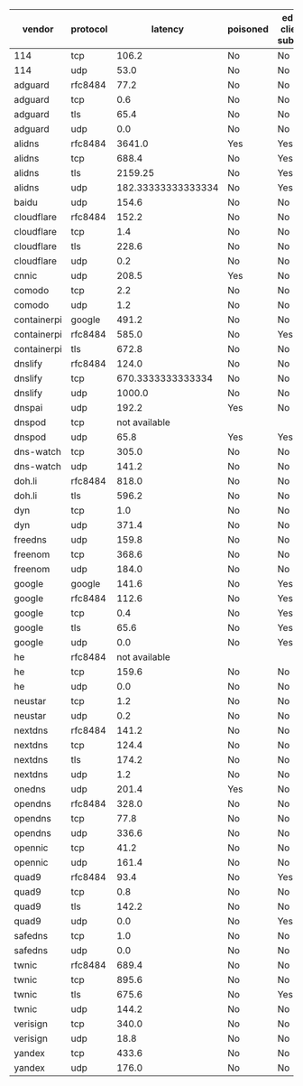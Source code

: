 | vendor | protocol | latency | poisoned | edns client subnet | accuracy |
| ------ | -------- | ------- | -------- | ------------------ | -------- |
| 114 | tcp | 106.2 | No | No | 3 |
| 114 | udp | 53.0 | No | No | 3 |
| adguard | rfc8484 | 77.2 | No | No | 5 |
| adguard | tcp | 0.6 | No | No | 5 |
| adguard | tls | 65.4 | No | No | 5 |
| adguard | udp | 0.0 | No | No | 5 |
| alidns | rfc8484 | 3641.0 | Yes | Yes | 2 |
| alidns | tcp | 688.4 | No | Yes | 2 |
| alidns | tls | 2159.25 | No | Yes | 2 |
| alidns | udp | 182.33333333333334 | No | Yes | 2 |
| baidu | udp | 154.6 | No | No | 1 |
| cloudflare | rfc8484 | 152.2 | No | No | 4 |
| cloudflare | tcp | 1.4 | No | No | 4 |
| cloudflare | tls | 228.6 | No | No | 4 |
| cloudflare | udp | 0.2 | No | No | 4 |
| cnnic | udp | 208.5 | Yes | No | 0 |
| comodo | tcp | 2.2 | No | No | 5 |
| comodo | udp | 1.2 | No | No | 5 |
| containerpi | google | 491.2 | No | No | 1 |
| containerpi | rfc8484 | 585.0 | No | Yes | 1 |
| containerpi | tls | 672.8 | No | No | 1 |
| dnslify | rfc8484 | 124.0 | No | No | 1 |
| dnslify | tcp | 670.3333333333334 | No | No | 0 |
| dnslify | udp | 1000.0 | No | No | 0 |
| dnspai | udp | 192.2 | Yes | No | 0 |
| dnspod | tcp | not available |  |  |  |
| dnspod | udp | 65.8 | Yes | Yes | 2 |
| dns-watch | tcp | 305.0 | No | No | 1 |
| dns-watch | udp | 141.2 | No | No | 1 |
| doh.li | rfc8484 | 818.0 | No | No | 4 |
| doh.li | tls | 596.2 | No | No | 0 |
| dyn | tcp | 1.0 | No | No | 5 |
| dyn | udp | 371.4 | No | No | 4 |
| freedns | udp | 159.8 | No | No | 2 |
| freenom | tcp | 368.6 | No | No | 1 |
| freenom | udp | 184.0 | No | No | 1 |
| google | google | 141.6 | No | Yes | 4 |
| google | rfc8484 | 112.6 | No | Yes | 4 |
| google | tcp | 0.4 | No | Yes | 5 |
| google | tls | 65.6 | No | Yes | 5 |
| google | udp | 0.0 | No | Yes | 4 |
| he | rfc8484 | not available |  |  |  |
| he | tcp | 159.6 | No | No | 5 |
| he | udp | 0.0 | No | No | 5 |
| neustar | tcp | 1.2 | No | No | 4 |
| neustar | udp | 0.2 | No | No | 2 |
| nextdns | rfc8484 | 141.2 | No | No | 4 |
| nextdns | tcp | 124.4 | No | No | 5 |
| nextdns | tls | 174.2 | No | No | 5 |
| nextdns | udp | 1.2 | No | No | 5 |
| onedns | udp | 201.4 | Yes | No | 0 |
| opendns | rfc8484 | 328.0 | No | No | 3 |
| opendns | tcp | 77.8 | No | No | 4 |
| opendns | udp | 336.6 | No | No | 5 |
| opennic | tcp | 41.2 | No | No | 2 |
| opennic | udp | 161.4 | No | No | 2 |
| quad9 | rfc8484 | 93.4 | No | Yes | 3 |
| quad9 | tcp | 0.8 | No | No | 2 |
| quad9 | tls | 142.2 | No | No | 2 |
| quad9 | udp | 0.0 | No | Yes | 2 |
| safedns | tcp | 1.0 | No | No | 4 |
| safedns | udp | 0.0 | No | No | 4 |
| twnic | rfc8484 | 689.4 | No | No | 1 |
| twnic | tcp | 895.6 | No | No | 1 |
| twnic | tls | 675.6 | No | Yes | 1 |
| twnic | udp | 144.2 | No | No | 1 |
| verisign | tcp | 340.0 | No | No | 2 |
| verisign | udp | 18.8 | No | No | 2 |
| yandex | tcp | 433.6 | No | No | 1 |
| yandex | udp | 176.0 | No | No | 1 |
